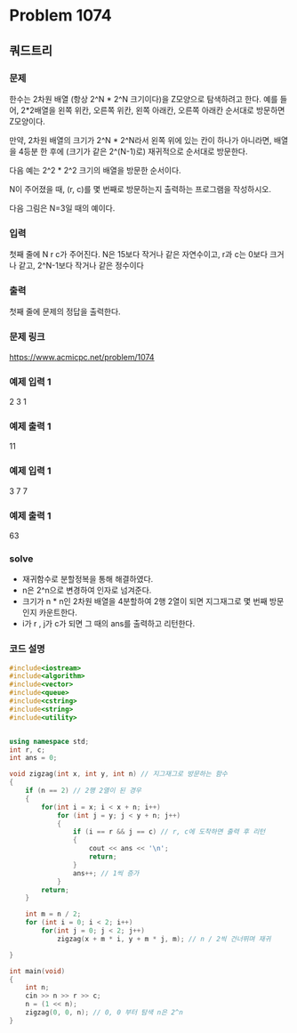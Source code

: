 # Problem 1074

## 쿼드트리

### 문제
한수는 2차원 배열 (항상 2^N * 2^N 크기이다)을 Z모양으로 탐색하려고 한다. 예를 들어, 2*2배열을 왼쪽 위칸, 오른쪽 위칸, 왼쪽 아래칸, 오른쪽 아래칸 순서대로 방문하면 Z모양이다.

만약, 2차원 배열의 크기가 2^N * 2^N라서 왼쪽 위에 있는 칸이 하나가 아니라면, 배열을 4등분 한 후에 (크기가 같은 2^(N-1)로) 재귀적으로 순서대로 방문한다.

다음 예는 2^2 * 2^2 크기의 배열을 방문한 순서이다.

N이 주어졌을 때, (r, c)를 몇 번째로 방문하는지 출력하는 프로그램을 작성하시오.

다음 그림은 N=3일 때의 예이다.

### 입력
첫째 줄에 N r c가 주어진다. N은 15보다 작거나 같은 자연수이고, r과 c는 0보다 크거나 같고, 2^N-1보다 작거나 같은 정수이다

### 출력
첫째 줄에 문제의 정답을 출력한다.

### 문제 링크
<https://www.acmicpc.net/problem/1074>

### 예제 입력 1
2 3 1

### 예제 출력 1
11

### 예제 입력 1
3 7 7

### 예제 출력 1
63

### solve
- 재귀함수로 분할정복을 통해 해결하였다.
- n은 2^n으로 변경하여 인자로 넘겨준다.
- 크기가 n * n인 2차원 배열을 4분할하여 2행 2열이 되면 지그재그로 몇 번째 방문인지 카운트한다.
- i가 r , j가 c가 되면 그 때의 ans를 출력하고 리턴한다.

### 코드 설명
```C++
#include<iostream>
#include<algorithm>
#include<vector>
#include<queue>
#include<cstring>
#include<string>
#include<utility>


using namespace std;
int r, c;
int ans = 0;

void zigzag(int x, int y, int n) // 지그재그로 방문하는 함수
{
	if (n == 2) // 2행 2열이 된 경우
	{
		for(int i = x; i < x + n; i++)
			for (int j = y; j < y + n; j++)
			{
				if (i == r && j == c) // r, c에 도착하면 출력 후 리턴
				{
					cout << ans << '\n';
					return;
				}
				ans++; // 1씩 증가
			}
		return;
	}

	int m = n / 2;
	for (int i = 0; i < 2; i++)
		for(int j = 0; j < 2; j++)
			zigzag(x + m * i, y + m * j, m); // n / 2씩 건너뛰며 재귀

}

int main(void)
{
	int n;
	cin >> n >> r >> c;
	n = (1 << n);
	zigzag(0, 0, n); // 0, 0 부터 탐색 n은 2^n
}

```
